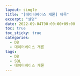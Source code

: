 ```yaml
---
layout: single
title: "[데이터베이스 개론] 제목"
excerpt: "설명"
date: 2022-09-04T00:00:00+09:00
toc: true
toc_sticky: true
categories:
  - DB 
  - 데이터베이스 개론
tags:
  - DB
  - SQL
  - 데이터베이스 개론
---
```




